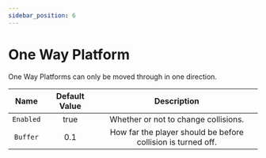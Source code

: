```yaml
---
sidebar_position: 6
---
```


# One Way Platform

One Way Platforms can only be moved through in one direction.

| Name | Default Value | Description
|:-----:|:-----:|:-----:
| `Enabled` | true | Whether or not to change collisions.
| `Buffer` | 0.1 | How far the player should be before collision is turned off.
